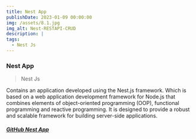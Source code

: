 ```yaml
---
title: Nest App
publishDate: 2023-01-09 00:00:00
img: /assets/8.1.jpg
img_alt: Nest-RESTAPI-CRUD
description: |
tags:
  - Nest Js 
---
```

### Nest App
> Nest Js

Contains an application developed using the Nest.js framework. Which is based on a web application development framework for Node.js that combines elements of object-oriented programming (OOP), functional programming and reactive programming. It is designed to provide a robust and scalable framework for building server-side applications.




##### <a href="https://github.com/Ivo196/Nest-app" target="_blank">GitHub Nest App</a>

